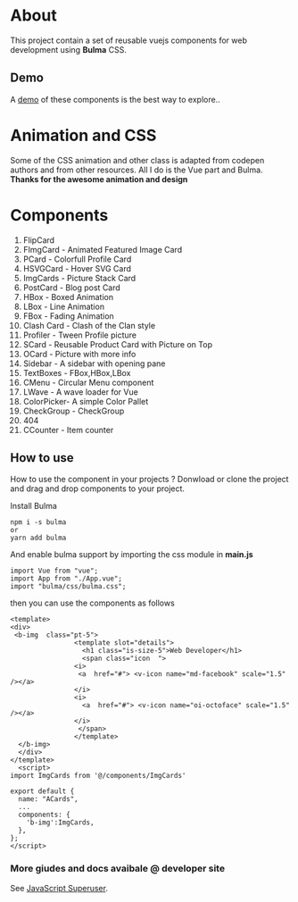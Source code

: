 # About
This project contain a set of reusable vuejs components for web development using **Bulma** CSS.  
## Demo
A [demo](https://oh-vue-components.vercel.app/) of these components is the best way to explore..
# Animation and CSS
Some of the CSS animation and other class is adapted from codepen authors and from other resources. All I do is the Vue part and Bulma. **Thanks for the awesome animation and design**

# Components

1.  FlipCard
2.  FImgCard   - Animated Featured Image Card
3.  PCard      - Colorfull Profile Card
4.  HSVGCard   - Hover SVG Card
5.  ImgCards   - Picture Stack Card
6.  PostCard   - Blog post Card
7.  HBox       - Boxed Animation
8.  LBox       - Line Animation
9.  FBox       - Fading Animation
10. Clash Card - Clash of the Clan style
11. Profiler   - Tween Profile picture
12. SCard      - Reusable Product Card with Picture on Top
13. OCard      - Picture with more info 
14. Sidebar    - A sidebar with opening pane
15. TextBoxes  - FBox,HBox,LBox
16. CMenu      - Circular Menu  component 
17. LWave      - A wave loader for Vue
18. ColorPicker- A simple Color Pallet
19. CheckGroup - CheckGroup
20. 404
21. CCounter   - Item counter


## How to use
How to use the component in your projects ? Donwload or clone the project and
 drag and drop components to your project. 

Install Bulma
````
npm i -s bulma
or
yarn add bulma
````
And enable bulma support by importing the css module in **main.js**
```
import Vue from "vue";
import App from "./App.vue";
import "bulma/css/bulma.css";
```

then you can use the components as follows

```
<template>
<div>
 <b-img  class="pt-5">
                <template slot="details">
                  <h1 class="is-size-5">Web Developer</h1>
                  <span class="icon  ">
                <i>
                 <a  href="#"> <v-icon name="md-facebook" scale="1.5" /></a>
                </i>
                <i>
                  <a  href="#"> <v-icon name="oi-octoface" scale="1.5" /></a>
                </i>
                 </span>
                </template>
  </b-img>
  </div>
</template>
  <script>
import ImgCards from '@/components/ImgCards'
 
export default {
  name: "ACards",
  ... 
  components: {
    'b-img':ImgCards,
  },
};
</script>

```

### More giudes and docs avaibale @ developer site
See [JavaScript Superuser](https://javascriptsu.wordpress.com).
